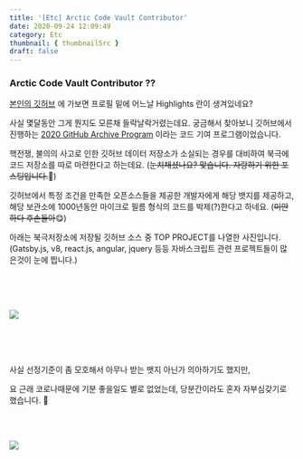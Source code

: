 ```yaml
---
title: '[Etc] Arctic Code Vault Contributor'
date: 2020-09-24 12:09:49
category: Etc
thumbnail: { thumbnailSrc }
draft: false
---
```


### Arctic Code Vault Contributor ??

[본인의 깃허브](https://github.com/ramsbaby) 에 가보면 프로필 밑에 어느날 Highlights 란이 생겨있네요?

사실 몇달동안 그게 뭔지도 모른채 들락날락거렸는데요.
궁금해서 찾아보니 깃허브에서 진행하는 [2020 GitHub Archive Program](https://archiveprogram.github.com/) 이라는 코드 기여 프로그램이었습니다.

핵전쟁, 불의의 사고로 인한 깃허브 데이터 저장소가 소실되는 경우를 대비하여 북극에 코드 저장소를 따로 마련한다고 하는데요. (~~눈치채셨나요? 맞습니다. 자랑하기 위한 포스팅입니다.~~👀)

깃허브에서 특정 조건을 만족한 오픈소스들을 제공한 개발자에게 해당 뱃지를 제공하고, 해당 보관소에 1000년동안 마이크로 필름 형식의 코드를 박제(?)한다고 하네요. (~~미안하다 후손들아~~😋)

아래는 북극저장소에 저장될 깃허브 소스 중 TOP PROJECT를 나열한 사진입니다.(Gatsby.js, v8, react.js, angular, jquery 등등 자바스크립트 관련 프로젝트들이 많은것이 눈에 띕니다.)

<br><br><br>

![](/images/Github_top_projects.png)

<br><br><br>

사실 선정기준이 좀 모호해서 아무나 받는 뱃지 아닌가 의아하기도 했지만,

요 근래 코로나때문에 기분 좋을일도 별로 없었는데, 당분간이라도 혼자 자부심갖기로 했습니다. 🤟

<br><br>

![](/images/ramsbaby_github.png)
